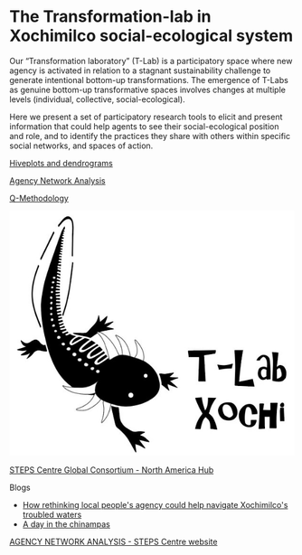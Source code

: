 # The Transformation-lab in Xochimilco social-ecological system

Our “Transformation laboratory” (T-Lab) is a participatory space where new agency is activated in relation to a stagnant sustainability challenge to generate intentional bottom-up transformations. The emergence of T-Labs as genuine bottom-up transformative spaces involves changes at multiple levels (individual, collective, social-ecological).

Here we present a set of participatory research tools to elicit and present information that could help agents to see their social-ecological position and role, and to identify the practices they share with others within specific social networks, and spaces of action.


[Hiveplots and dendrograms](hiveplot)

[Agency Network Analysis](ANA)

[Q-Methodology](qmethodology)

<img src="Logo_Tlab.png" >

[STEPS Centre Global Consortium - North America Hub](https://steps-centre.org/global/north-america/)

Blogs
- [How rethinking local people's agency could help navigate Xochimilco's troubled waters](https://steps-centre.org/blog/new-forms-agency-help-navigate-xochimilcos-troubled-waters/)
- [A day in the chinampas](https://steps-centre.org/blog/a-day-in-the-chinampas/)

[AGENCY NETWORK ANALYSIS - STEPS Centre website](https://steps-centre.org/pathways-methods-vignettes/agency-network-analysis/)

